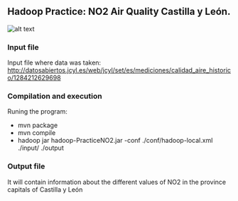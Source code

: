 ## Hadoop Practice: NO2 Air Quality Castilla y León.
![alt text](https://w1.pngwing.com/pngs/998/1018/png-transparent-hadoop-logo-apache-hadoop-hortonworks-big-data-hadoop-yarn-hadoop-distributed-filesystem-apache-hive-database.png)

### Input file
Input file where data was taken: http://datosabiertos.jcyl.es/web/jcyl/set/es/mediciones/calidad_aire_historico/1284212629698

### Compilation and execution
Runing the program: 
  - mvn package
  - mvn compile
  - hadoop jar hadoop-PracticeNO2.jar -conf ./conf/hadoop-local.xml ./input/ ./output
  
### Output file
It will contain information about the different values of NO2 in the province capitals of Castilla y León
